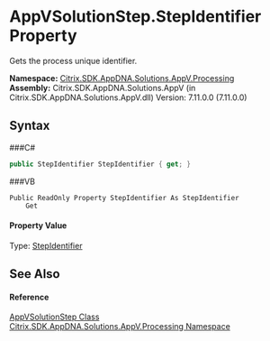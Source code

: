 # AppVSolutionStep.StepIdentifier Property 
 

Gets the process unique identifier.

**Namespace:**&nbsp;<a href="N_Citrix_SDK_AppDNA_Solutions_AppV_Processing">Citrix.SDK.AppDNA.Solutions.AppV.Processing</a><br />**Assembly:**&nbsp;Citrix.SDK.AppDNA.Solutions.AppV (in Citrix.SDK.AppDNA.Solutions.AppV.dll) Version: 7.11.0.0 (7.11.0.0)

## Syntax

###C#
```csharp
public StepIdentifier StepIdentifier { get; }
```

###VB
```vbnet
Public ReadOnly Property StepIdentifier As StepIdentifier
	Get
```


#### Property Value
Type: <a href="T_Citrix_SDK_AppDNA_Solutions_AppV_Processing_StepIdentifier">StepIdentifier</a>

## See Also


#### Reference
<a href="T_Citrix_SDK_AppDNA_Solutions_AppV_Processing_AppVSolutionStep">AppVSolutionStep Class</a><br /><a href="N_Citrix_SDK_AppDNA_Solutions_AppV_Processing">Citrix.SDK.AppDNA.Solutions.AppV.Processing Namespace</a><br />